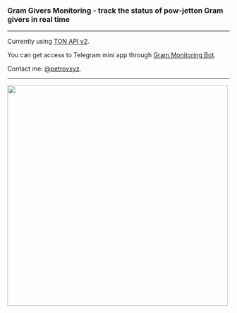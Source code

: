 ### Gram Givers Monitoring - track the status of pow-jetton Gram givers in real time
---

Currently using [TON API v2](https://docs.tonconsole.com/tonapi/api-v2). 

You can get access to Telegram mini app through [Gram Monitoring Bot](https://t.me/GramMonitoringBot).

Contact me: [@petrovxyz](https://t.me/petrovxyz).

---

<img src="https://github.com/petrovxyz/Gram-Givers-Monitoring/assets/79746501/3e7c09d1-aeb5-4d6a-92c9-2db78df04add" width="500" height="500"/>
